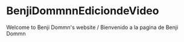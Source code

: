 # BenjiDommnnEdiciondeVideo
Welcome to Benji Dommn's website / Bienvenido a la pagina de  Benji Dommn 
